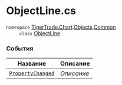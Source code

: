 
# ObjectLine.cs
`namespace` [TigerTrade.Chart](../../../../TigerTrade.Chart.md).[Objects](../../../../TigerTrade.Chart/Objects.md).[Common](../../../../TigerTrade.Chart/Objects/Common.md)  
&nbsp;&nbsp;&nbsp;&nbsp;&nbsp;&nbsp;&nbsp;&nbsp;&nbsp;`class` [ObjectLine](../ObjectLine.cs.md)

### События
| Название | Описание |
| --- | --- |
| [`PropertyChanged`](./События/PropertyChanged.md) | *Описание* |
